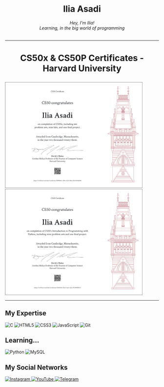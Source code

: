 
<h1 align="center">
  Ilia Asadi
</h1>

<h6 align="center">Hey, I'm Ilia!
<br>
Learning, in the big world of programming
</h4>

* * *

<h1>
<p align="center">
CS50x & CS50P Certificates - Harvard University
</p>
</h1>

<p>
<img src="CS50x.png" width="450">
<img src="CS50P.png" width="450">
</p>

* * *

## My Expertise

<p>
<img alt="C" src="https://img.shields.io/static/v1?style=for-the-badge&message=C&color=222222&logo=C&logoColor=A8B9CC&label=" />
<img alt="HTML5" src="https://img.shields.io/badge/html5-%23E34F26.svg?style=for-the-badge&logo=html5&logoColor=white" />
<img alt="CSS3" src="https://img.shields.io/badge/css3-%231572B6.svg?style=for-the-badge&logo=css3&logoColor=white" />
<img alt="JavaScript" src="https://img.shields.io/badge/javascript-%23323330.svg?style=for-the-badge&logo=javascript&logoColor=%23F7DF1E" />
<img alt="Git" src="https://img.shields.io/badge/git-%23F05033.svg?style=for-the-badge&logo=git&logoColor=white" />
</p>

## Learning...

<p>
<img alt="Python" src="https://img.shields.io/static/v1?style=for-the-badge&message=Python&color=3776AB&logo=Python&logoColor=FFFFFF&label=" />
<img alt="MySQL" src="https://img.shields.io/badge/mysql-%2300f.svg?style=for-the-badge&logo=mysql&logoColor=white" />
</p>

## My Social Networks

<p>
<a href="https://instagram.com/iliaasadiii">
    <img alt="Instagram" src="https://img.shields.io/badge/Instagram-%23E4405F.svg?style=for-the-badge&logo=Instagram&logoColor=white" />
</a>

<a href="https://www.youtube.com/@iliaasadiii">
    <img alt="YouTube" src="https://img.shields.io/badge/YouTube-%23FF0000.svg?style=for-the-badge&logo=YouTube&logoColor=white" />
</a>

<a href="https://t.me/iliaasadiii">
    <img alt="Telegram" src="https://img.shields.io/badge/Telegram-2CA5E0?style=for-the-badge&logo=telegram&logoColor=white" />
</a>
</p>
